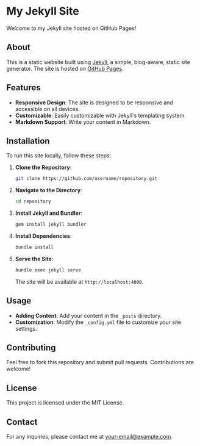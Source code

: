 # My Jekyll Site

Welcome to my Jekyll site hosted on GitHub Pages!

## About

This is a static website built using [Jekyll](https://jekyllrb.com/), a simple, blog-aware, static site generator. The site is hosted on [GitHub Pages](https://pages.github.com/).

## Features

- **Responsive Design**: The site is designed to be responsive and accessible on all devices.
- **Customizable**: Easily customizable with Jekyll's templating system.
- **Markdown Support**: Write your content in Markdown.

## Installation

To run this site locally, follow these steps:

1. **Clone the Repository**:
   ```bash
   git clone https://github.com/username/repository.git
   ```
2. **Navigate to the Directory**:
   ```bash
   cd repository
   ```
3. **Install Jekyll and Bundler**:
   ```bash
   gem install jekyll bundler
   ```
4. **Install Dependencies**:
   ```bash
   bundle install
   ```
5. **Serve the Site**:
   ```bash
   bundle exec jekyll serve
   ```
   The site will be available at `http://localhost:4000`.

## Usage

- **Adding Content**: Add your content in the `_posts` directory.
- **Customization**: Modify the `_config.yml` file to customize your site settings.

## Contributing

Feel free to fork this repository and submit pull requests. Contributions are welcome!

## License

This project is licensed under the MIT License.

## Contact

For any inquiries, please contact me at [your-email@example.com](mailto:your-email@example.com).
